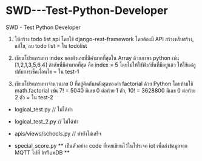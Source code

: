 
# SWD---Test-Python-Developer

SWD - Test Python Developer

1. ให้สร้าง todo list api โดยใช้ django-rest-framework โดยต้องมี API สร้างหรับสร้าง, แก้ไข, ลบ todo list
= ใน todolist

2. เขียนโปรแกรมหา index ของตัวเลขที่มีค่ามากที่สุดใน Array ด้วยภาษา python เช่น [1,2,1,3,5,6,4] ลำดับที่มีค่ามากที่สุด คือ index = 5 โดยไม่ให้ใช้ฟังก์ชั่นที่มีอยู่แล้ว ให้ใช้แค่ลูปกับการเช็คเงื่อนไข
= ใน test-1

3. เขียนโปรแกรมหาจำนวนเลข 0 ที่อยู่ติดกันหลังสุดของค่า factorial ด้วย Python โดยห้ามใช้ math.factorial เช่น 7! = 5040 มีเลข 0 ต่อท้าย 1 ตัว, 10! = 3628800 มีเลข 0 ต่อท้าย 2 ตัว
= ใน test-2

- logical_test.py // ไม่ได้ทำ

- logical_test_2.py // ไม่ได้ทำ

- apis/views/schools.py // ทำยังไม่เสร็จ

- special_score.py ** เป็นตัวอย่าง code ที่เคยเขียนไว้ในโปรเจค iot เพื่อส่งข้อมูลจาก MQTT ไปที่ InfluxDB **
